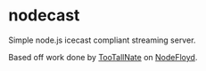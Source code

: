# nodecast

Simple node.js icecast compliant streaming server.

Based off work done by [TooTallNate](https://github.com/tootallnate) on [NodeFloyd](https://github.com/TooTallNate/NodeFloyd).
